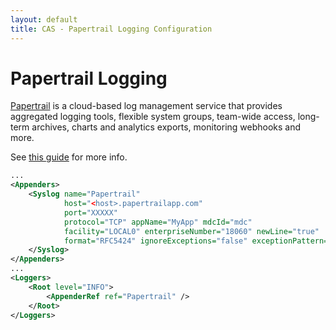 ```yaml
---
layout: default
title: CAS - Papertrail Logging Configuration
---
```


# Papertrail Logging

[Papertrail](https://papertrailapp.com) is a cloud-based log management service that provides aggregated logging tools, 
flexible system groups, team-wide access, long-term archives, charts and analytics exports, monitoring webhooks and more.

See [this guide](http://help.papertrailapp.com/kb/configuration/java-log4j-logging/#log4j2) for more info.

```xml
...
<Appenders>
    <Syslog name="Papertrail"
            host="<host>.papertrailapp.com"
            port="XXXXX"
            protocol="TCP" appName="MyApp" mdcId="mdc"
            facility="LOCAL0" enterpriseNumber="18060" newLine="true"
            format="RFC5424" ignoreExceptions="false" exceptionPattern="%throwable{full}">
    </Syslog>
</Appenders>
...
<Loggers>
    <Root level="INFO">
        <AppenderRef ref="Papertrail" />
    </Root>
</Loggers>
```